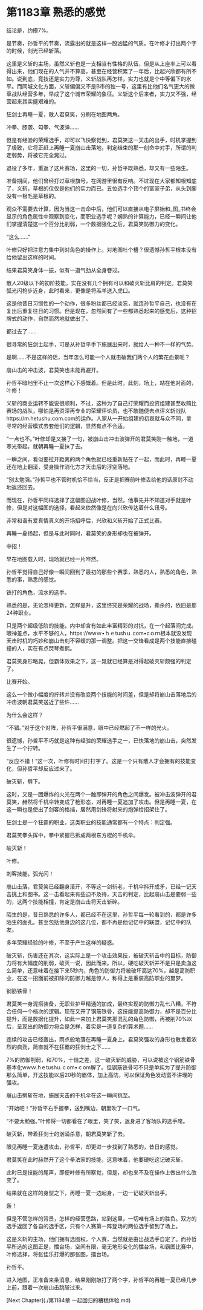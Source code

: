 # 第1183章 熟悉的感觉

结论是，约摸7%。

是节奏，孙哲平的节奏，流露出的就是这样一股凶猛的气质。在叶修才打出两个字的时候，剑光已经斩落。

这里是义斩的主场，虽然义斩也是一支相当有性格的队伍，但是从上座率上可以看得出来，他们现在的人气并不算高，甚至在经营积累了一年后，比起兴欣都有所不如。说到底，竞技还是实力为尊，义斩战队再怎样，实力也就是个中等偏下的水平。而同城文化方面，义斩偏偏又不是B市的独一号，这里有比他们名气更大的微草战队经营多年，早成了这个城市荣耀的象征。义斩这个后来者，实力又不强，经营起来其实挺艰难的。

狂剑士再睡一夏，散人君莫笑，分刷在地图两角。

冲拳、膝袭、勾拳、气波弹……

但是有经验的荣耀选手，却可以飞快察觉到，君莫笑这一天击的出手，时机掌握到了极致，它将正赶上再睡一夏崩山击落地，判定结束的那一刻命中对手，所谓的判定弱势，将被它完全晃过。

退役了多年，重返了这片赛场，这里的一切，孙哲平既熟悉，却又有一些陌生。

准备期间，他们曾经打过草根旗号，在网游里很有反响。不过现在大家都知根知底了，义斩，草根的仅仅是他们的实力而已。五位选手个顶个的富家子弟，从头到脚没有一根毛是草根的。

观众不需要去计算，因为当这一击命中后，他们可以直接从电子屏始和_图_书终会显示的角色属性中观察到变化，而职业选手呢？娴熟的计算能力，已经一瞬间让他们掌握清楚这一个百分比削弱，一个数据强化之后，君莫笑防御力的变化。

“这么……”

叶修只好把注意力集中到对角色的操作上。对地图吐个槽？很遗憾孙哲平根本没有给他留出这样的时间。

结果君莫笑身体一振，似有一道气劲从全身卷过。

散人20级以下的初阶技能，实在没有几个拥有可以和破灭斩比肩的判定。君莫笑弧光闪抢步近身，此时看来，更像是将羔羊送入虎口。

这是他昔日习惯性的一个动作，很多粉丝都已经淡忘，就连孙哲平自己，也没有在复出后重复往日的习惯。但是现在，忽然间有了一些都熟悉起来的感觉后，这种招牌式的动作，自然而然地就做出了。

都过去了……

很寻常的狂剑士起手，可是从孙哲平手下施展出来时，就给人一种不一样的气势。

是啊……不是这样的话，当年怎么可能一个人就击破我们两个人的繁花血景呢？

崩山击的冲击波，君莫笑也未能再避开。

孙哲平暗地里不止一次这样心下感慨着。但是此时，此刻，场上，站在他对面的，叶修！

义斩的商业运转不能说很顺利，不过，这种为了自己打荣耀而投资组建甚至收购比赛场的战队，哪怕是再资深再专业的荣耀评论员，也不敢随便去点评义斩战队https://m.hetushu.com.com的运作。人家从一开始组建的初衷就与众不同，拿寻常的经营模式去套他们的逻辑，显然有点不合适。

“一点也不。”叶修却是又接了一句，被崩山击冲击波弹开的君莫笑刚一触地，一道寒光带起，就朝再睡一夏抹了去。

一瞬之间，看似要拉开距离的两个角色就已经重新贴在了一起，而此时，再睡一夏还在地上翻滚，受身操作消化方才天击后的浮空落地。

“别太勉强。”孙哲平也不管时机恰不恰当，反正是把赛前叶修丢给他的话原封不动地返还回去。

而现在，孙哲平同样选择了这幅图迎战叶修，当然，他事先并不知道对手就是叶修，但是对这幅图的选择，看起来依然像是在向兴欣传达着什么讯号。

非常和谐有爱真情真义的开场招呼后，兴欣和义斩开始了正式比赛。

再睡一夏扬起，但是与此时同时，君莫笑的身形却也在被弹开。

中招！

早在地图载入时，现场就已经一片哗然。

孙哲平觉得自己好像一瞬间回到了最初的那些个赛季，熟悉的人，熟悉的角色，熟悉的事，熟悉的感觉。

铁打的角色，流水的选手。

熟悉的是，无论怎样更新，怎样提升，这里终究是荣耀的战场，撕杀的，依旧是那24种职业。

只是两个超级低阶的技能，内中却含有如此丰富精彩的对抗，在一个起落间完成。眼神差点，水平不够的人，https://wwｗ•ｈｅtushｕ.com•cｏｍ根本就没发现天击时机的巧妙和崩山击刻不容缓的那一调整。把这一交锋看成是两个技能直接碰撞的人，实在有点焚琴煮鹤。

君莫笑身形略晃，但霸体效果之下，这一晃就已经算是对得起破灭斩颇强的判定了。

比赛开始。

这么一个微小幅度的拧转并没有改变两个技能的时间差，但是却将崩山击落地后的冲击波朝君莫笑送近了些许……

为什么会这样？

“不错。”对于这个对阵，孙哲平很满意，眼中已经燃起了不一样的光火。

很遗憾，孙哲平不巧就是这种有经验的荣耀选手之一，已快落地的崩山击，突然发生了一个拧转。

“反应不错！”这一次，叶修有时间打打字了。这是一个只有散人才会拥有的技能变化，但孙哲平却反应过来了。

破灭斩，劈下。

这时，又是一团爆炸的火光在两个一触即弹开的角色之间爆发。被冲击波弹开的君莫笑，赫然将千机伞转变成了枪形态，对再睡一夏追加了攻击。但是再睡一夏，在这一瞬也是使出了剑客的格挡，居然用剑锋将射来的炮弹给招架住了。

狂剑士是一个狂霸的职业，这类职业的技能通常都有一个特点：判定强。

君莫笑拳头挥中，拳中紧握已拆成两根东方棍的千机伞。

破灭斩！

叶修。

刺客技能，弧光闪！

崩山击落，君莫笑已经翻身滚开，不等这一剑斩老，千机伞抖开成矛，已经一记天击挑上和图书。这一击看起来有些迫不及待，天击的判定，比起崩山击是要弱一些的，这两个技能相撞，肯定是崩山击将天击斩碎。

陌生的是，昔日熟悉的许多人，都已经不在这里，孙哲平每一轮看到的，都是许多陌生的面孔。甚至包括他身边的这几位，都不再是他记忆中的联盟，记忆中的队友。

多年荣耀经验的叶修，不至于产生这样的疑惑。

破灭斩，伤害还在其次，这实际上是一个攻击效果技，被破灭斩击中的目标，防御力将有大幅度的削弱，破灭一说，因此而来。所以，硬吃破灭斩并不是只是卖血这么简单，还意味着在接下来5秒内，角色的防御力将被破坏高达70%，越是高防职业，在这一招面前被扣除的防御力越是惊人，称得上是重装高防职业的噩梦。

钢筋铁骨！

君莫笑一身混搭装备，无职业护甲精通的加成，最终实现的防御力乱七八糟，不符合任何一个档次的逻辑。现在又开了钢筋铁骨，这技能提高防御力，却不是百分比提升，而是数据化提升，如此一来加上君莫笑那混乱的角色防御，再被削70%以后，呈现出的防御力将会是怎样，着实是一道复杂的算术题……

连续的攻击已经轰出，雨点般地落在再睡一夏身上。君莫笑强攻的身形也散发着浓烈的疯劲，简直就不在狂霸的狂剑士之下……

7%的防御削弱，和70%，十倍之差，这一破灭斩的威胁，可以说被这个钢筋铁骨基本化wwｗ.hｅtushu.ｃom•ｃom解了。但钢筋铁骨可不只是单纯为了提升防御那么简单，开这技能以后20秒的霸体，加上高防，可以保证角色发动蛮不讲理的强攻。

崩山击劈斩在地，施展天击的千机伞在这一瞬间挑至。

“开始吧！”孙哲平右手握拳，送到嘴边，朝里吹了一口气。

“不要太勉强。”叶修将一切都看在了眼里，笑了笑，返身进了客场队的选手席。

破灭斩，带着狂剑士的汹涌杀意，朝君莫笑斩了去。

眼见再睡一夏连遭攻击，孙哲平，却更进一步找到了熟悉的，昔日的感觉。

君莫笑在此时赫然开了这个拳法家的技能，这意味着，他要硬吃这记破灭斩。

此时已是技能的尾声，即便叶修有所察觉，但是，却也来不及在操作上做出什么改变了。

结果就在这样的身型之下，再睡一夏一边起身，一边一记破灭斩出手。

轰！

但是不管怎样的背景，怎样的经营思路，站到这里，一切唯有场上的胜负。双方的选手返回了各自的选手区，只有个人赛第一阵登场的两位选手留到了场上。

这是义斩的主场，他们拥有选图权，个人赛，当然就是由出战选手自定了。而孙哲平所选的这图正是，擂台场，空间有限，毫无地形变化的擂台场，和霸图比赛中，叶修选择，将张佳乐打爆的那张图，擂台场。

孙哲平。

进入地图，正准备来条消息，结果刚刚敲打了两个字，孙哲平的再睡一夏已经几步上前，跟着一次崩山击跳斩过来。



[Next Chapter](./第1184章 一起回归的糟糕体验.md)